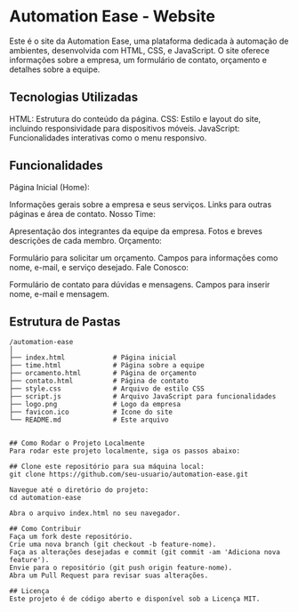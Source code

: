 # Automation Ease - Website
Este é o site da Automation Ease, uma plataforma dedicada à automação de ambientes, desenvolvida com HTML, CSS, e JavaScript. O site oferece informações sobre a empresa, um formulário de contato, orçamento e detalhes sobre a equipe.

## Tecnologias Utilizadas
HTML: Estrutura do conteúdo da página.
CSS: Estilo e layout do site, incluindo responsividade para dispositivos móveis.
JavaScript: Funcionalidades interativas como o menu responsivo.

## Funcionalidades
Página Inicial (Home):

Informações gerais sobre a empresa e seus serviços.
Links para outras páginas e área de contato.
Nosso Time:

Apresentação dos integrantes da equipe da empresa.
Fotos e breves descrições de cada membro.
Orçamento:

Formulário para solicitar um orçamento.
Campos para informações como nome, e-mail, e serviço desejado.
Fale Conosco:

Formulário de contato para dúvidas e mensagens.
Campos para inserir nome, e-mail e mensagem.

## Estrutura de Pastas

```plaintext
/automation-ease
│
├── index.html            # Página inicial
├── time.html             # Página sobre a equipe
├── orcamento.html        # Página de orçamento
├── contato.html          # Página de contato
├── style.css             # Arquivo de estilo CSS
├── script.js             # Arquivo JavaScript para funcionalidades
├── logo.png              # Logo da empresa
├── favicon.ico           # Ícone do site
└── README.md             # Este arquivo


## Como Rodar o Projeto Localmente
Para rodar este projeto localmente, siga os passos abaixo:

## Clone este repositório para sua máquina local:
git clone https://github.com/seu-usuario/automation-ease.git

Navegue até o diretório do projeto:
cd automation-ease

Abra o arquivo index.html no seu navegador.

## Como Contribuir
Faça um fork deste repositório.
Crie uma nova branch (git checkout -b feature-nome).
Faça as alterações desejadas e commit (git commit -am 'Adiciona nova feature').
Envie para o repositório (git push origin feature-nome).
Abra um Pull Request para revisar suas alterações.

## Licença
Este projeto é de código aberto e disponível sob a Licença MIT.
